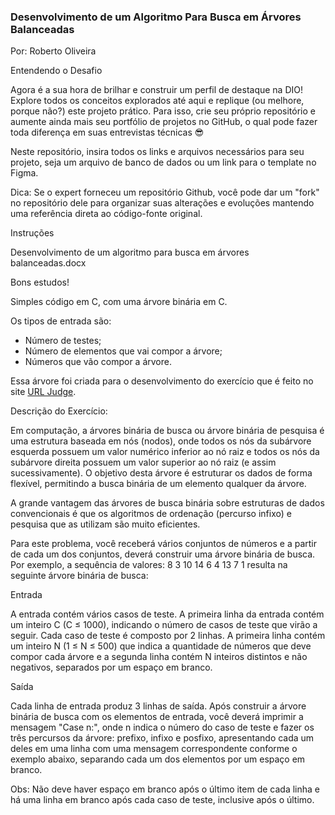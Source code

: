 ### Desenvolvimento de um Algoritmo Para Busca em Árvores Balanceadas
Por: Roberto Oliveira


Entendendo o Desafio
 
Agora é a sua hora de brilhar e construir um perfil de destaque na DIO! Explore todos os conceitos explorados até aqui e replique (ou melhore, porque não?) este projeto prático. Para isso, crie seu próprio repositório e aumente ainda mais seu portfólio de projetos no GitHub, o qual pode fazer toda diferença em suas entrevistas técnicas 😎
 
Neste repositório, insira todos os links e arquivos necessários para seu projeto, seja um arquivo de banco de dados ou um link para o template no Figma.
 
Dica: Se o expert forneceu um repositório Github, você pode dar um "fork" no repositório dele para organizar suas alterações e evoluções mantendo uma referência direta ao código-fonte original.
 
Instruções
 
Desenvolvimento de um algoritmo para busca em árvores balanceadas.docx
 
Bons estudos!



Simples código em C, com uma árvore binária em C.

Os tipos de entrada são:

- Número de testes;
- Número de elementos que vai compor a árvore;
- Números que vão compor a árvore.

Essa árvore foi criada para o desenvolvimento do exercício que é feito no site <a href="https://www.urionlinejudge.com.br/judge/pt/problems/view/1195">URL Judge</a>.


Descrição do Exercício:

Em computação, a árvores binária de busca ou árvore binária de pesquisa é uma estrutura baseada em nós (nodos), onde todos os nós da subárvore esquerda possuem um valor numérico inferior ao nó raiz e todos os nós da subárvore direita possuem um valor superior ao nó raiz (e assim sucessivamente). O objetivo desta árvore é estruturar os dados de forma flexível, permitindo a busca binária de um elemento qualquer da árvore.

A grande vantagem das árvores de busca binária sobre estruturas de dados convencionais é que os algoritmos de ordenação (percurso infixo) e pesquisa que as utilizam são muito eficientes.

Para este problema, você receberá vários conjuntos de números e a partir de cada um dos conjuntos, deverá construir uma árvore binária de busca. Por exemplo, a sequência de valores: 8 3 10 14 6 4 13 7 1 resulta na seguinte árvore binária de busca:

Entrada

A entrada contém vários casos de teste. A primeira linha da entrada contém um inteiro C (C ≤ 1000), indicando o número de casos de teste que virão a seguir. Cada caso de teste é composto por 2 linhas. A primeira linha contém um inteiro N (1 ≤ N ≤ 500) que indica a quantidade de números que deve compor cada árvore e a segunda linha contém N inteiros distintos e não negativos, separados por um espaço em branco.

Saída

Cada linha de entrada produz 3 linhas de saída. Após construir a árvore binária de busca com os elementos de entrada, você deverá imprimir a mensagem "Case n:", onde n indica o número do caso de teste e fazer os três percursos da árvore: prefixo, infixo e posfixo, apresentando cada um deles em uma linha com uma mensagem correspondente conforme o exemplo abaixo, separando cada um dos elementos por um espaço em branco. 

Obs: Não deve haver espaço em branco após o último item de cada linha e há uma linha em branco após cada caso de teste, inclusive após o último.
